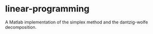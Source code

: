 # linear-programming
A Matlab implementation of the simplex method and the dantzig-wolfe decomposition.
